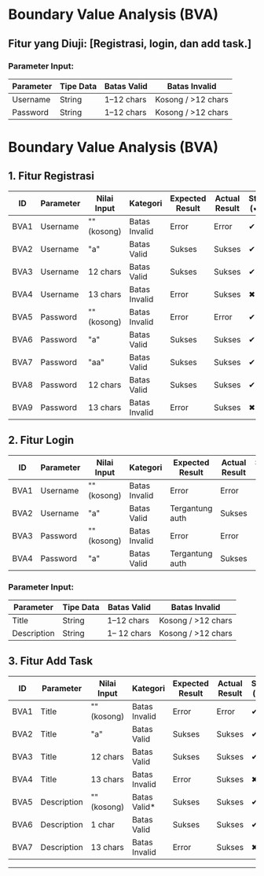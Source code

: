 # Boundary Value Analysis (BVA)

## **Fitur yang Diuji**: [Registrasi, login, dan add task.]  

### **Parameter Input**:
| Parameter | Tipe Data | Batas Valid | Batas Invalid      |
|-----------|-----------|-------------|--------------------|
| Username  | String    | 1–12 chars | Kosong / >12 chars |
| Password  | String    | 1–12 chars | Kosong / >12 chars |
# Boundary Value Analysis (BVA)

## 1. Fitur Registrasi
| ID   | Parameter | Nilai Input      | Kategori       | Expected Result | Actual Result | Status (✔/✖) | Catatan |
|------|-----------|------------------|----------------|------------------|---------------|-------------|---------|
| BVA1 | Username  | "" (kosong)      | Batas Invalid  | Error            | Error         |    ✔          |         |
| BVA2 | Username  | "a"              | Batas Valid    | Sukses           | Sukses        |     ✔         |         |
| BVA3 | Username  | 12 chars        | Batas Valid    | Sukses           |  Sukses             |    ✔     |         |
| BVA4 | Username  | 13 chars        | Batas Invalid    | Error           |  Sukses             |   ✖     |         |
| BVA5 | Password  | "" (kosong)      | Batas Invalid  | Error            | Error              |     ✔        |         |
| BVA6 | Password  | "a"              | Batas Valid    | Sukses           |  Sukses             |     ✔        |         |
| BVA7 | Password  | "aa"             | Batas Valid    | Sukses           |  Sukses             |      ✔       |         |
| BVA8| Password  | 12 chars        | Batas Valid    | Sukses           |    Sukses           |       ✔      |         |
| BVA9| Password  | 13 chars        | Batas Invalid    | Error           |  Sukses             |      ✖       |         |

## 2. Fitur Login
| ID   | Parameter | Nilai Input      | Kategori       | Expected Result | Actual Result | Status (✔/✖) | Catatan |
|------|-----------|------------------|----------------|------------------|---------------|-------------|---------|
| BVA1 | Username  | "" (kosong)      | Batas Invalid  | Error            | Error              |    ✔         |         |
| BVA2 | Username  | "a"              | Batas Valid    | Tergantung auth  |  Sukses             |   ✔          |         |
| BVA3 | Password  | "" (kosong)      | Batas Invalid  | Error            | Error              |     ✔        |         |
| BVA4 | Password  | "a"              | Batas Valid    | Tergantung auth  | Sukses              |     ✔        |         |

### **Parameter Input**:
| Parameter | Tipe Data | Batas Valid | Batas Invalid      |
|-----------|-----------|-------------|--------------------|
| Title  | String    | 1–12 chars | Kosong / >12 chars |
| Description  | String    | 1– 12 chars | Kosong / >12 chars |

## 3. Fitur Add Task
| ID   | Parameter    | Nilai Input      | Kategori       | Expected Result | Actual Result | Status (✔/✖) | Catatan |
|------|--------------|------------------|----------------|------------------|---------------|-------------|---------|
| BVA1 | Title        | "" (kosong)      | Batas Invalid  | Error            | Error         |   ✔        |         |
| BVA2 | Title        | "a"              | Batas Valid    | Sukses           | Sukses        |    ✔         |         |
| BVA3 | Title        | 12 chars        | Batas Valid    | Sukses           |  Sukses             |  ✔           |         |
| BVA4 | Title        | 13 chars        | Batas Invalid  | Error            |  Sukses             |  ✖          |         |
| BVA5 | Description  | "" (kosong)      | Batas Valid*   | Sukses           | Sukses              | ✔            |         |
| BVA6 | Description  | 1 char           | Batas Valid    | Sukses           | Sukses              | ✔           |         |
| BVA7| Description  | 13 chars       | Batas Invalid    | Error           |     Sukses          |  ✖            |         |
---

